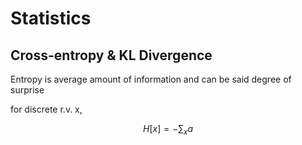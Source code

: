 # Statistics

## Cross-entropy & KL Divergence
Entropy is average amount of information and can be said degree of surprise

for discrete r.v. x,

$$ H[x] = -\sum_{x}{a}$$

